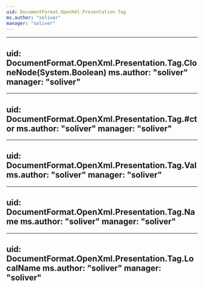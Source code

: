 ```yaml
---
uid: DocumentFormat.OpenXml.Presentation.Tag
ms.author: "soliver"
manager: "soliver"
---
```


---
uid: DocumentFormat.OpenXml.Presentation.Tag.CloneNode(System.Boolean)
ms.author: "soliver"
manager: "soliver"
---

---
uid: DocumentFormat.OpenXml.Presentation.Tag.#ctor
ms.author: "soliver"
manager: "soliver"
---

---
uid: DocumentFormat.OpenXml.Presentation.Tag.Val
ms.author: "soliver"
manager: "soliver"
---

---
uid: DocumentFormat.OpenXml.Presentation.Tag.Name
ms.author: "soliver"
manager: "soliver"
---

---
uid: DocumentFormat.OpenXml.Presentation.Tag.LocalName
ms.author: "soliver"
manager: "soliver"
---
